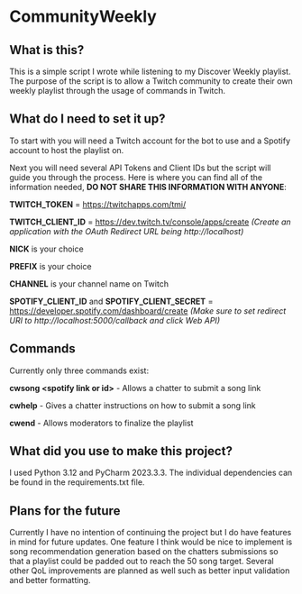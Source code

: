 # CommunityWeekly

## What is this?

This is a simple script I wrote while listening to my Discover Weekly playlist. The purpose of the script is to allow a Twitch community to create their own weekly playlist through the usage of commands in Twitch. 

## What do I need to set it up?

To start with you will need a Twitch account for the bot to use and a Spotify account to host the playlist on. 

Next you will need several API Tokens and Client IDs but the script will guide you through the process. Here is where you can find all of the information needed, **DO NOT SHARE THIS INFORMATION WITH ANYONE**:

**TWITCH_TOKEN** = https://twitchapps.com/tmi/

**TWITCH_CLIENT_ID** = https://dev.twitch.tv/console/apps/create *(Create an application with the OAuth Redirect URL being http://localhost)*

**NICK** is your choice

**PREFIX** is your choice

**CHANNEL** is your channel name on Twitch

**SPOTIFY_CLIENT_ID** and **SPOTIFY_CLIENT_SECRET** = https://developer.spotify.com/dashboard/create *(Make sure to set redirect URI to http://localhost:5000/callback and click Web API)*

## Commands

Currently only three commands exist:

**cwsong \<spotify link or id\>** - Allows a chatter to submit a song link

**cwhelp** - Gives a chatter instructions on how to submit a song link

**cwend** - Allows moderators to finalize the playlist

## What did you use to make this project?

I used Python 3.12 and PyCharm 2023.3.3. The individual dependencies can be found in the requirements.txt file.

## Plans for the future

Currently I have no intention of continuing the project but I do have features in mind for future updates. 
One feature I think would be nice to implement is song recommendation generation based on the chatters submissions so that a playlist could be padded out to reach the 50 song target. 
Several other QoL improvements are planned as well such as better input validation and better formatting.
